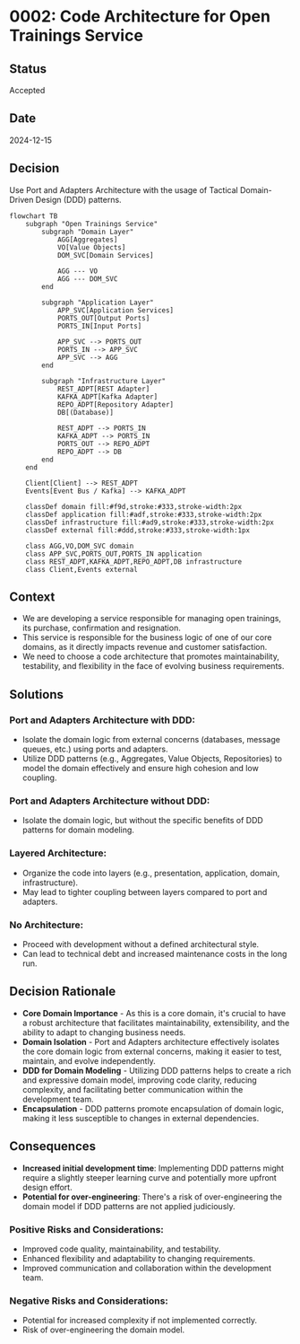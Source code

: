 # 0002:  Code Architecture for Open Trainings Service

## Status

Accepted

## Date

2024-12-15

## Decision

Use Port and Adapters Architecture with the usage of Tactical Domain-Driven Design (DDD) patterns.

```mermaid
flowchart TB
    subgraph "Open Trainings Service"
        subgraph "Domain Layer"
            AGG[Aggregates]
            VO[Value Objects]
            DOM_SVC[Domain Services]
            
            AGG --- VO
            AGG --- DOM_SVC
        end
        
        subgraph "Application Layer"
            APP_SVC[Application Services]
            PORTS_OUT[Output Ports]
            PORTS_IN[Input Ports]
            
            APP_SVC --> PORTS_OUT
            PORTS_IN --> APP_SVC
            APP_SVC --> AGG
        end
        
        subgraph "Infrastructure Layer"
            REST_ADPT[REST Adapter]
            KAFKA_ADPT[Kafka Adapter]
            REPO_ADPT[Repository Adapter]
            DB[(Database)]
            
            REST_ADPT --> PORTS_IN
            KAFKA_ADPT --> PORTS_IN
            PORTS_OUT --> REPO_ADPT
            REPO_ADPT --> DB
        end
    end
    
    Client[Client] --> REST_ADPT
    Events[Event Bus / Kafka] --> KAFKA_ADPT
    
    classDef domain fill:#f9d,stroke:#333,stroke-width:2px
    classDef application fill:#adf,stroke:#333,stroke-width:2px
    classDef infrastructure fill:#ad9,stroke:#333,stroke-width:2px
    classDef external fill:#ddd,stroke:#333,stroke-width:1px
    
    class AGG,VO,DOM_SVC domain
    class APP_SVC,PORTS_OUT,PORTS_IN application
    class REST_ADPT,KAFKA_ADPT,REPO_ADPT,DB infrastructure
    class Client,Events external
```

## Context

* We are developing a service responsible for managing open trainings, its purchase, confirmation and resignation.
* This service is responsible for the business logic of one of our core domains, as it directly impacts revenue and customer satisfaction.
* We need to choose a code architecture that promotes maintainability, testability, and flexibility in the face of evolving business requirements.

## Solutions

### Port and Adapters Architecture with DDD:
* Isolate the domain logic from external concerns (databases, message queues, etc.) using ports and adapters.
* Utilize DDD patterns (e.g., Aggregates, Value Objects, Repositories) to model the domain effectively and ensure high cohesion and low coupling.

### Port and Adapters Architecture without DDD:
* Isolate the domain logic, but without the specific benefits of DDD patterns for domain modeling.

### Layered Architecture:
* Organize the code into layers (e.g., presentation, application, domain, infrastructure).
* May lead to tighter coupling between layers compared to port and adapters.

### No Architecture:
* Proceed with development without a defined architectural style.
* Can lead to technical debt and increased maintenance costs in the long run.

## Decision Rationale

* **Core Domain Importance** - As this is a core domain, it's crucial to have a robust architecture that facilitates maintainability, extensibility, and the ability to adapt to changing business needs.
* **Domain Isolation** - Port and Adapters architecture effectively isolates the core domain logic from external concerns, making it easier to test, maintain, and evolve independently.
* **DDD for Domain Modeling** - Utilizing DDD patterns helps to create a rich and expressive domain model, improving code clarity, reducing complexity, and facilitating better communication within the development team.
* **Encapsulation** - DDD patterns promote encapsulation of domain logic, making it less susceptible to changes in external dependencies.

## Consequences

* **Increased initial development time**: Implementing DDD patterns might require a slightly steeper learning curve and potentially more upfront design effort.
* **Potential for over-engineering**: There's a risk of over-engineering the domain model if DDD patterns are not applied judiciously.

### Positive Risks and Considerations:

* Improved code quality, maintainability, and testability.
* Enhanced flexibility and adaptability to changing requirements.
* Improved communication and collaboration within the development team.

### Negative Risks and Considerations:

* Potential for increased complexity if not implemented correctly.
* Risk of over-engineering the domain model.